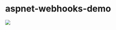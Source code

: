 # aspnet-webhooks-demo

<img src="https://amang.visualstudio.com/DefaultCollection/_apis/public/build/definitions/a9389f23-86ec-4d83-a3c7-49cf598d62b0/7/badge" />
